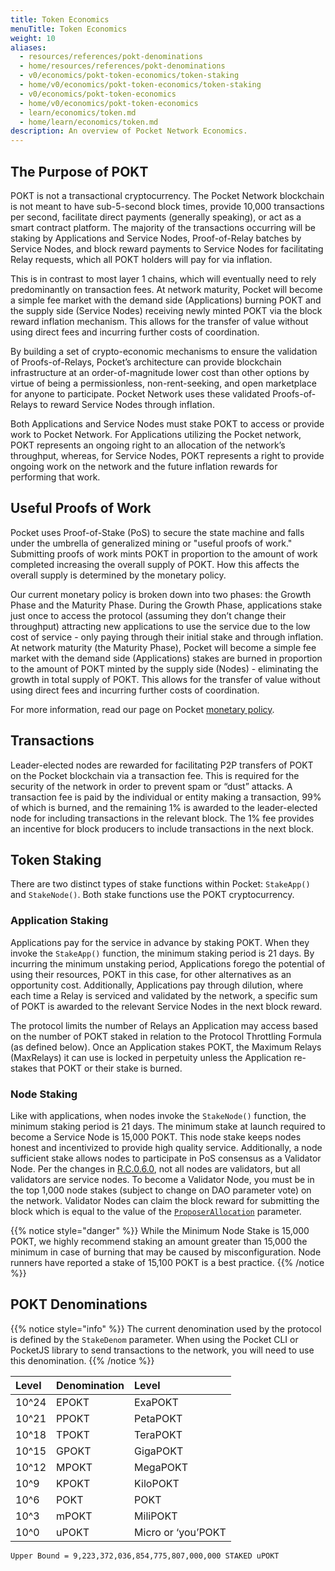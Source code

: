 ```yaml
---
title: Token Economics
menuTitle: Token Economics
weight: 10
aliases:
  - resources/references/pokt-denominations
  - home/resources/references/pokt-denominations
  - v0/economics/pokt-token-economics/token-staking
  - home/v0/economics/pokt-token-economics/token-staking
  - v0/economics/pokt-token-economics
  - home/v0/economics/pokt-token-economics
  - learn/economics/token.md
  - home/learn/economics/token.md
description: An overview of Pocket Network Economics.
---
```



## The Purpose of POKT

POKT is not a transactional cryptocurrency. The Pocket Network blockchain is not meant to have sub-5-second block times, provide 10,000 transactions per second, facilitate direct payments (generally speaking), or act as a smart contract platform. The majority of the transactions occurring will be staking by Applications and Service Nodes, Proof-of-Relay batches by Service Nodes, and block reward payments to Service Nodes for facilitating Relay requests, which all POKT holders will pay for via inflation.

This is in contrast to most layer 1 chains, which will eventually need to rely predominantly on transaction fees. At network maturity, Pocket will become a simple fee market with the demand side (Applications) burning POKT and the supply side (Service Nodes) receiving newly minted POKT via the block reward inflation mechanism. This allows for the transfer of value without using direct fees and incurring further costs of coordination.

By building a set of crypto-economic mechanisms to ensure the validation of Proofs-of-Relays, Pocket’s architecture can provide blockchain infrastructure at an order-of-magnitude lower cost than other options by virtue of being a permissionless, non-rent-seeking, and open marketplace for anyone to participate. Pocket Network uses these validated Proofs-of-Relays to reward Service Nodes through inflation.

Both Applications and Service Nodes must stake POKT to access or provide work to Pocket Network. For Applications utilizing the Pocket network, POKT represents an ongoing right to an allocation of the network’s throughput, whereas, for Service Nodes, POKT represents a right to provide ongoing work on the network and the future inflation rewards for performing that work.

## Useful Proofs of Work

Pocket uses Proof-of-Stake (PoS) to secure the state machine and falls under the umbrella of generalized mining or "useful proofs of work." Submitting proofs of work mints POKT in proportion to the amount of work completed increasing the overall supply of POKT. How this affects the overall supply is determined by the monetary policy.

Our current monetary policy is broken down into two phases: the Growth Phase and the Maturity Phase. During the Growth Phase, applications stake just once to access the protocol (assuming they don’t change their throughput) attracting new applications to use the service due to the low cost of service - only paying through their initial stake and through inflation. At network maturity (the Maturity Phase), Pocket will become a simple fee market with the demand side (Applications) stakes are burned in proportion to the amount of POKT minted by the supply side (Nodes) - eliminating the growth in total supply of POKT. This allows for the transfer of value without using direct fees and incurring further costs of coordination.

For more information, read our page on Pocket [monetary policy](/learn/economics/monetary-policy/).

## Transactions

Leader-elected nodes are rewarded for facilitating P2P transfers of POKT on the Pocket blockchain via a transaction fee. This is required for the security of the network in order to prevent spam or “dust” attacks. A transaction fee is paid by the individual or entity making a transaction, 99% of which is burned, and the remaining 1% is awarded to the leader-elected node for including transactions in the relevant block. The 1% fee provides an incentive for block producers to include transactions in the next block.

## Token Staking

There are two distinct types of stake functions within Pocket: `StakeApp()` and `StakeNode()`. Both stake functions use the POKT cryptocurrency. 

### Application Staking

Applications pay for the service in advance by staking POKT. When they invoke the `StakeApp()` function, the minimum staking period is 21 days. By incurring the minimum unstaking period, Applications forego the potential of using their resources,  POKT in this case, for other alternatives as an opportunity cost. Additionally, Applications pay through dilution, where each time a Relay is serviced and validated by the network, a specific sum of POKT is awarded to the relevant Service Nodes in the next block reward. 

The protocol limits the number of Relays an Application may access based on the number of POKT staked in relation to the Protocol Throttling Formula \(as defined below\). Once an Application stakes POKT, the Maximum Relays \(MaxRelays\) it can use is locked in perpetuity unless the Application re-stakes that POKT or their stake is burned.

### Node Staking

Like with applications, when nodes invoke the `StakeNode()` function, the minimum staking period is 21 days. The minimum stake at launch required to become a Service Node is 15,000 POKT. This node stake keeps nodes honest and incentivized to provide high quality service. Additionally, a node sufficient stake allows nodes to participate in PoS consensus as a Validator Node. Per the changes in [R.C.0.6.0](https://forum.pokt.network/t/pip-4-consensus-rule-change-0-6-0/834), not all nodes are validators, but all validators are service nodes. To become a Validator Node, you must be in the top 1,000 node stakes \(subject to change on DAO parameter vote\) on the network. Validator Nodes can claim the block reward for submitting the block which is equal to the value of the [`ProposerAllocation`](/learn/protocol-parameters/#proposerallocation) parameter. 

{{% notice style="danger" %}}
While the Minimum Node Stake is 15,000 POKT, we highly recommend staking an amount greater than 15,000 the minimum in case of burning that may be caused by misconfiguration. Node runners have reported a stake of 15,100 POKT is a best practice. 
{{% /notice %}}

## POKT Denominations

{{% notice style="info" %}}
The current denomination used by the protocol is defined by the `StakeDenom` parameter. When using the Pocket CLI or PocketJS library to send transactions to the network, you will need to use this denomination.
{{% /notice %}}

| Level | Denomination | Level |
| :--- | :--- | :--- |
| 10^24 | EPOKT | ExaPOKT |
| 10^21 | PPOKT | PetaPOKT |
| 10^18 | TPOKT | TeraPOKT |
| 10^15 | GPOKT | GigaPOKT |
| 10^12 | MPOKT | MegaPOKT |
| 10^9 | KPOKT | KiloPOKT |
| 10^6 | POKT | POKT |
| 10^3 | mPOKT | MiliPOKT |
| 10^0 | uPOKT | Micro or ‘you’POKT |

```text
Upper Bound = 9,223,372,036,854,775,807,000,000 STAKED uPOKT
```


